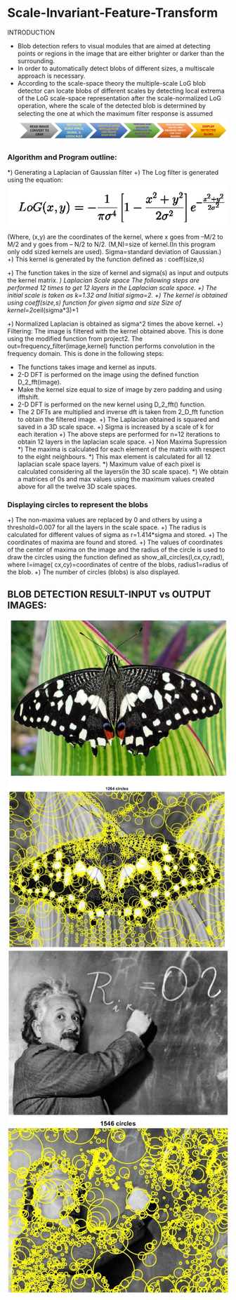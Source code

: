 # Scale-Invariant-Feature-Transform
INTRODUCTION
*	Blob detection refers to visual modules that are aimed at detecting points or regions in the image that are either brighter or darker than the surrounding.
*	In order to automatically detect blobs of different sizes, a multiscale approach is necessary. 
*	According to the scale-space theory the  multiple-scale LoG blob detector can locate blobs of different scales by detecting local extrema of the LoG scale-space representation after the scale-normalized LoG operation, where the scale of the detected blob is determined by selecting the one at which  the maximum ﬁlter response is assumed
![sift_1](sift_1.png)
### Algorithm and Program outline:
*)	Generating a Laplacian of Gaussian filter
+)	The Log filter is generated using the equation:
![sift_2](sift_2.png)
          
(Where, (x,y) are the coordinates of the kernel,  where x goes from –M/2 to M/2 and y goes from –    N/2 to N/2. (M,N)=size of kernel.(In this program only odd sized kernels are used). Sigma=standard deviation of Gaussian.)
+)	This kernel is generated by the function defined as : coeff(size,s)

+)	The function takes in the size of kernel and sigma(s) as input and outputs the kernel matrix.
*)	Laplacian Scale space
The following steps are performed 12 times to get 12 layers in the Laplacian scale space.
+)	The initial scale is taken as k=1.32  and Initial sigma=2.
+)	The kernel is obtained using coeff(size,s) function for given sigma and size
Size of kernel=2*ceil(sigma*3)+1

+)	Normalized Laplacian is obtained as sigma^2 times the above kernel.
+)	Filtering:
The image is filtered with the kernel obtained above. This is done using the modified function from project2. The out=frequency_filter(image,kernel) function performs convolution in the frequency domain. This is done in the following steps:
*	The functions takes image and kernel as inputs.
*	2-D DFT is performed on the image using the defined function D_2_fft(image).
*	Make the kernel size equal to size of image by zero padding and using ifftshift.
*	2-D DFT is performed on the new kernel using D_2_fft() function.
*	The 2 DFTs are multiplied and inverse dft is taken from 2_D_fft function to obtain the filtered image.
+)	The Laplacian obtained is squared and saved in a 3D scale space.
+)	Sigma is increased by a scale of k for each iteration
+)	The above steps are performed for n=12 iterations to obtain 12 layers in the laplacian scale space.
+)	Non Maxima Supression
*)	The maxima is calculated for each element of the matrix with respect to the eight neighbours.
*)	This max element is calculated for all 12 laplacian scale space layers.
*)	Maximum  value of each pixel is calculated considering all the layers(in the 3D scale space).
*)	We obtain a matrices of 0s and max values using the maximum values created above for all the twelve 3D scale spaces.

### Displaying circles to represent the blobs 
+)	 The non-maxima values are replaced by 0  and others by using a threshold=0.007 for all         the layers in the scale space.
+)	 The radius is calculated for different values of sigma as r=1.414*sigma and stored.
+)	The coordinates of maxima are found and stored.
+)	The values of coordinates of the center of maxima on the image and the radius of the       circle is used to draw the circles using the function defined as show_all_circles(I,cx,cy,rad), where I=image( cx,cy)=coordinates of centre of the blobs, radius1=radius of the blob.
+) The number of circles (blobs) is also displayed.

## BLOB DETECTION RESULT-INPUT vs OUTPUT IMAGES:
![sift_3](sift_3.png)
![sift_4](sift_4.png)
![sift_5](sift_5.png)
![sift_6](sift_6.png)


